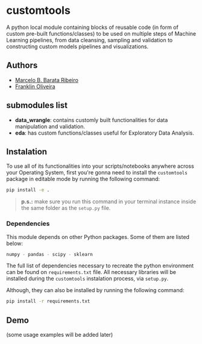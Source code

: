 # customtools

A python local module containing blocks of reusable code (in form of custom pre-built functions/classes) to be used on multiple steps of Machine Learning pipelines, from data cleansing, sampling and validation to constructing custom models pipelines and visualizations. 

## Authors
* [Marcelo B. Barata Ribeiro](https://www.linkedin.com/in/marcelobarataribeiro/)
* [Franklin Oliveira](https://www.github.com/Franklin-oliveira)

## submodules list

- **data_wrangle**: contains customly built functionalities for data manipulation and validation.
- **eda**: has custom functions/classes useful for Exploratory Data Analysis.

## Instalation

To use all of its functionalities into your scripts/notebooks anywhere across your Operating System, first you're gonna need to install the `customtools` package in editable mode by running the following command:

```bash
pip install -e .
```

> **p.s.:** make sure you run this command in your terminal instance inside the same folder as the `setup.py` file. 

### Dependencies

This module depends on other Python packages. Some of them are listed below:

```bash
numpy - pandas - scipy - sklearn
```

The full list of dependencies necessary to recreate the python environment can be found on `requirements.txt` file. All necessary libraries will be installed during the `customtools` instalation process, via `setup.py`.

Although, they can also be installed by running the following command:

```bash
pip install -r requirements.txt
```

## Demo

(some usage examples will be added later)